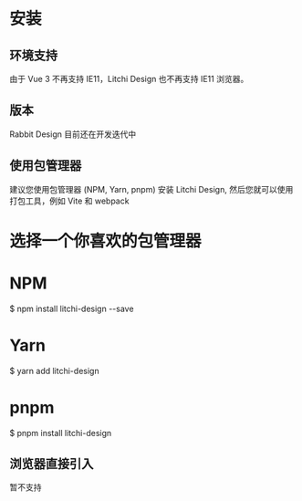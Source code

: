 # 安装

## 环境支持

由于 Vue 3 不再支持 IE11，Litchi Design 也不再支持 IE11 浏览器。

## 版本

Rabbit Design 目前还在开发迭代中

## 使用包管理器

建议您使用包管理器 (NPM, Yarn, pnpm) 安装 Litchi Design, 然后您就可以使用打包工具，例如 Vite 和 webpack

# 选择一个你喜欢的包管理器

# NPM

$ npm install litchi-design --save

# Yarn

$ yarn add litchi-design

# pnpm

$ pnpm install litchi-design

## 浏览器直接引入

暂不支持
